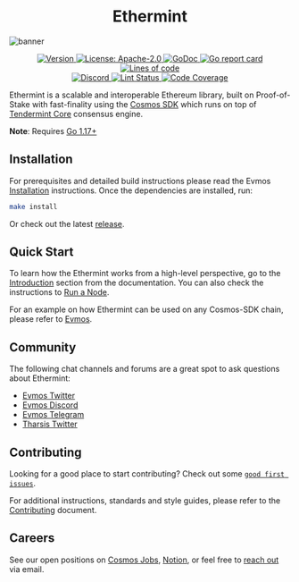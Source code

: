 <!--
parent:
  order: false
-->

<div align="center">
  <h1> Ethermint </h1>
</div>

![banner](docs/ethermint.jpg)

<div align="center">
  <a href="https://github.com/cerc-io/laconicd/releases/latest">
    <img alt="Version" src="https://img.shields.io/github/tag/cerc-io/laconicd.svg" />
  </a>
  <a href="https://github.com/cerc-io/laconicd/blob/main/LICENSE">
    <img alt="License: Apache-2.0" src="https://img.shields.io/github/license/cerc-io/laconicd.svg" />
  </a>
  <a href="https://pkg.go.dev/github.com/cerc-io/laconicd">
    <img alt="GoDoc" src="https://godoc.org/github.com/cerc-io/laconicd?status.svg" />
  </a>
  <a href="https://goreportcard.com/report/github.com/cerc-io/laconicd">
    <img alt="Go report card" src="https://goreportcard.com/badge/github.com/cerc-io/laconicd"/>
  </a>
  <a href="https://bestpractices.coreinfrastructure.org/projects/5018">
    <img alt="Lines of code" src="https://img.shields.io/tokei/lines/github/cerc-io/laconicd">
  </a>
</div>
<div align="center">
  <a href="https://discord.gg/trje9XuAmy">
    <img alt="Discord" src="https://img.shields.io/discord/809048090249134080.svg" />
  </a>
  <a href="https://github.com/cerc-io/laconicd/actions?query=branch%3Amain+workflow%3ALint">
    <img alt="Lint Status" src="https://github.com/cerc-io/laconicd/actions/workflows/lint.yml/badge.svg?branch=main" />
  </a>
  <a href="https://codecov.io/gh/cerc-io/laconicd">
    <img alt="Code Coverage" src="https://codecov.io/gh/cerc-io/laconicd/branch/main/graph/badge.svg" />
  </a>
</div>

Ethermint is a scalable and interoperable Ethereum library, built on Proof-of-Stake with fast-finality using the [Cosmos SDK](https://github.com/cosmos/cosmos-sdk/) which runs on top of [Tendermint Core](https://github.com/tendermint/tendermint) consensus engine.

**Note**: Requires [Go 1.17+](https://golang.org/dl/)

## Installation

For prerequisites and detailed build instructions please read the Evmos [Installation](https://evmos.dev/quickstart/installation.html) instructions. Once the dependencies are installed, run:

```bash
make install
```

Or check out the latest [release](https://github.com/cerc-io/laconicd/releases).

## Quick Start

To learn how the Ethermint works from a high-level perspective, go to the [Introduction](https://evmos.dev/intro/overview.html) section from the documentation. You can also check the instructions to [Run a Node](https://evmos.dev/quickstart/run_node.html).

For an example on how Ethermint can be used on any Cosmos-SDK chain, please refer to [Evmos](https://www.github.com/tharsis/evmos).

## Community

The following chat channels and forums are a great spot to ask questions about Ethermint:

- [Evmos Twitter](https://twitter.com/EvmosOrg)
- [Evmos Discord](https://discord.gg/trje9XuAmy)
- [Evmos Telegram](https://t.me/EvmosOrg)
- [Tharsis Twitter](https://twitter.com/TharsisHQ)

## Contributing

Looking for a good place to start contributing? Check out some [`good first issues`](https://github.com/cerc-io/laconicd/issues?q=is%3Aopen+is%3Aissue+label%3A%22good+first+issue%22).

For additional instructions, standards and style guides, please refer to the [Contributing](./CONTRIBUTING.md) document.

## Careers

See our open positions on [Cosmos Jobs](https://jobs.cosmos.network/project/evmos-d0sk1uxuh-remote/), [Notion](https://tharsis.notion.site), or feel free to [reach out](mailto:careers@thars.is) via email.
